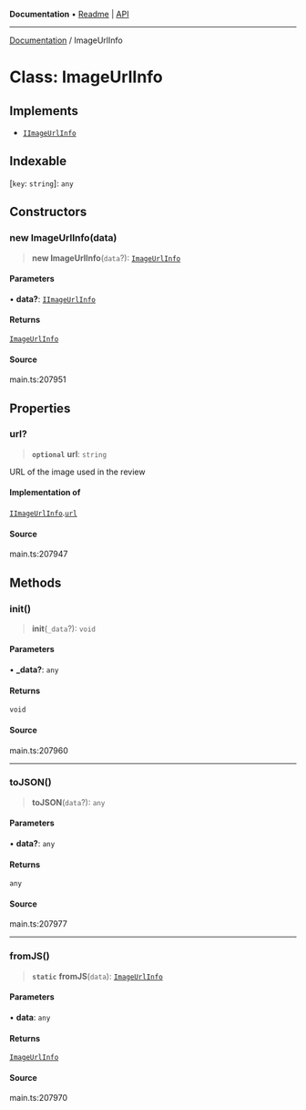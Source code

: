 **Documentation** • [Readme](../README.md) \| [API](../globals.md)

***

[Documentation](../README.md) / ImageUrlInfo

# Class: ImageUrlInfo

## Implements

- [`IImageUrlInfo`](../interfaces/IImageUrlInfo.md)

## Indexable

 \[`key`: `string`\]: `any`

## Constructors

### new ImageUrlInfo(data)

> **new ImageUrlInfo**(`data`?): [`ImageUrlInfo`](ImageUrlInfo.md)

#### Parameters

• **data?**: [`IImageUrlInfo`](../interfaces/IImageUrlInfo.md)

#### Returns

[`ImageUrlInfo`](ImageUrlInfo.md)

#### Source

main.ts:207951

## Properties

### url?

> **`optional`** **url**: `string`

URL of the image used in the review

#### Implementation of

[`IImageUrlInfo`](../interfaces/IImageUrlInfo.md).[`url`](../interfaces/IImageUrlInfo.md#url)

#### Source

main.ts:207947

## Methods

### init()

> **init**(`_data`?): `void`

#### Parameters

• **\_data?**: `any`

#### Returns

`void`

#### Source

main.ts:207960

***

### toJSON()

> **toJSON**(`data`?): `any`

#### Parameters

• **data?**: `any`

#### Returns

`any`

#### Source

main.ts:207977

***

### fromJS()

> **`static`** **fromJS**(`data`): [`ImageUrlInfo`](ImageUrlInfo.md)

#### Parameters

• **data**: `any`

#### Returns

[`ImageUrlInfo`](ImageUrlInfo.md)

#### Source

main.ts:207970
